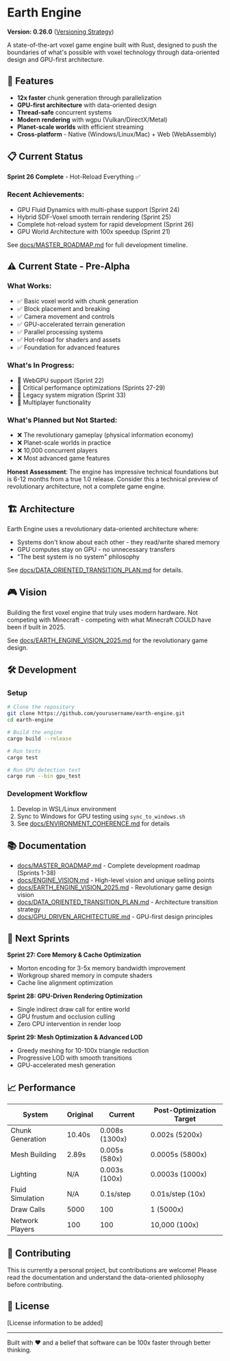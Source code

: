 # Earth Engine

**Version: 0.26.0** ([Versioning Strategy](docs/VERSIONING.md))

A state-of-the-art voxel game engine built with Rust, designed to push the boundaries of what's possible with voxel technology through data-oriented design and GPU-first architecture.

## 🚀 Features

- **12x faster** chunk generation through parallelization
- **GPU-first architecture** with data-oriented design
- **Thread-safe** concurrent systems
- **Modern rendering** with wgpu (Vulkan/DirectX/Metal)
- **Planet-scale worlds** with efficient streaming
- **Cross-platform** - Native (Windows/Linux/Mac) + Web (WebAssembly)

## 📋 Current Status

**Sprint 26 Complete** - Hot-Reload Everything ✅

### Recent Achievements:
- GPU Fluid Dynamics with multi-phase support (Sprint 24)
- Hybrid SDF-Voxel smooth terrain rendering (Sprint 25)
- Complete hot-reload system for rapid development (Sprint 26)
- GPU World Architecture with 100x speedup (Sprint 21)

See [docs/MASTER_ROADMAP.md](docs/MASTER_ROADMAP.md) for full development timeline.

## ⚠️ Current State - Pre-Alpha

### What Works:
- ✅ Basic voxel world with chunk generation
- ✅ Block placement and breaking
- ✅ Camera movement and controls
- ✅ GPU-accelerated terrain generation
- ✅ Parallel processing systems
- ✅ Hot-reload for shaders and assets
- ✅ Foundation for advanced features

### What's In Progress:
- 🚧 WebGPU support (Sprint 22)
- 🚧 Critical performance optimizations (Sprints 27-29)
- 🚧 Legacy system migration (Sprint 33)
- 🚧 Multiplayer functionality

### What's Planned but Not Started:
- ❌ The revolutionary gameplay (physical information economy)
- ❌ Planet-scale worlds in practice
- ❌ 10,000 concurrent players
- ❌ Most advanced game features

**Honest Assessment**: The engine has impressive technical foundations but is 6-12 months from a true 1.0 release. Consider this a technical preview of revolutionary architecture, not a complete game engine.

## 🏗️ Architecture

Earth Engine uses a revolutionary data-oriented architecture where:
- Systems don't know about each other - they read/write shared memory
- GPU computes stay on GPU - no unnecessary transfers
- "The best system is no system" philosophy

See [docs/DATA_ORIENTED_TRANSITION_PLAN.md](docs/DATA_ORIENTED_TRANSITION_PLAN.md) for details.

## 🎮 Vision

Building the first voxel engine that truly uses modern hardware. Not competing with Minecraft - competing with what Minecraft COULD have been if built in 2025.

See [docs/EARTH_ENGINE_VISION_2025.md](docs/EARTH_ENGINE_VISION_2025.md) for the revolutionary game design.

## 🛠️ Development

### Setup
```bash
# Clone the repository
git clone https://github.com/yourusername/earth-engine.git
cd earth-engine

# Build the engine
cargo build --release

# Run tests
cargo test

# Run GPU detection test
cargo run --bin gpu_test
```

### Development Workflow
1. Develop in WSL/Linux environment
2. Sync to Windows for GPU testing using `sync_to_windows.sh`
3. See [docs/ENVIRONMENT_COHERENCE.md](docs/ENVIRONMENT_COHERENCE.md) for details

## 📚 Documentation

- [docs/MASTER_ROADMAP.md](docs/MASTER_ROADMAP.md) - Complete development roadmap (Sprints 1-38)
- [docs/ENGINE_VISION.md](docs/ENGINE_VISION.md) - High-level vision and unique selling points
- [docs/EARTH_ENGINE_VISION_2025.md](docs/EARTH_ENGINE_VISION_2025.md) - Revolutionary game design vision
- [docs/DATA_ORIENTED_TRANSITION_PLAN.md](docs/DATA_ORIENTED_TRANSITION_PLAN.md) - Architecture transition strategy
- [docs/GPU_DRIVEN_ARCHITECTURE.md](docs/GPU_DRIVEN_ARCHITECTURE.md) - GPU-first design principles

## 🎯 Next Sprints

**Sprint 27: Core Memory & Cache Optimization**
- Morton encoding for 3-5x memory bandwidth improvement
- Workgroup shared memory in compute shaders
- Cache line alignment optimization

**Sprint 28: GPU-Driven Rendering Optimization**
- Single indirect draw call for entire world
- GPU frustum and occlusion culling
- Zero CPU intervention in render loop

**Sprint 29: Mesh Optimization & Advanced LOD**
- Greedy meshing for 10-100x triangle reduction
- Progressive LOD with smooth transitions
- GPU-accelerated mesh generation

## 📈 Performance

| System | Original | Current | Post-Optimization Target |
|--------|----------|---------|--------------------------|
| Chunk Generation | 10.40s | 0.008s (1300x) | 0.002s (5200x) |
| Mesh Building | 2.89s | 0.005s (580x) | 0.0005s (5800x) |
| Lighting | N/A | 0.003s (100x) | 0.0003s (1000x) |
| Fluid Simulation | N/A | 0.1s/step | 0.01s/step (10x) |
| Draw Calls | 5000 | 100 | 1 (5000x) |
| Network Players | 100 | 100 | 10,000 (100x) |

## 🤝 Contributing

This is currently a personal project, but contributions are welcome! Please read the documentation and understand the data-oriented philosophy before contributing.

## 📄 License

[License information to be added]

---

Built with ❤️ and a belief that software can be 100x faster through better thinking.